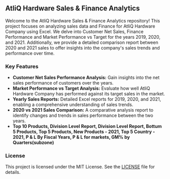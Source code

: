 ## AtliQ Hardware Sales & Finance Analytics

Welcome to the AtliQ Hardware Sales & Finance Analytics repository! This project focuses on analyzing sales data and Finance for AtliQ Hardware Company using Excel. We delve into Customer Net Sales, Finance Performance and Market Performance vs Target for the years 2019, 2020, and 2021. Additionally, we provide a detailed comparison report between 2020 and 2021 sales to offer insights into the company's sales trends and performance over time.

### Key Features

- **Customer Net Sales Performance Analysis:** Gain insights into the net sales performance of customers over the years.
- **Market Performance vs Target Analysis:** Evaluate how well AtliQ Hardware Company has performed against its target sales in the market.
- **Yearly Sales Reports:** Detailed Excel reports for 2019, 2020, and 2021, enabling a comprehensive understanding of sales trends.
- **2020 vs 2021 Sales Comparison:** A comparative analysis report to identify changes and trends in sales performance between the two years.
- **Top 10 Products, Division Level Report, Division Level Report, Bottum 5 Products, Top 5 Products, New Products - 2021, Top 5 Country - 2021, P & L By Fiscal Years, P & L for markets,  GM% by Quarters(subzone)**

### License

This project is licensed under the MIT License. See the [LICENSE](LICENSE) file for details.
